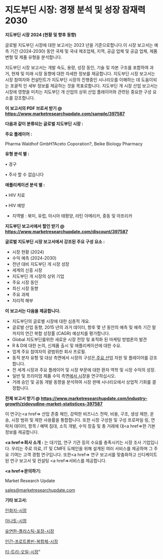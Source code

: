 # 지도부딘 시장: 경쟁 분석 및 성장 잠재력 2030

<strong>지도부딘 시장 2024 (현황 및 향후 동향)</strong>

글로벌 지도부딘 시장에 대한 보고서는 2023 년을 기준으로합니다.이 시장 보고서는 예측 기간 (2024-2030) 동안 국제 및 국내 제조업체, 지역, 공급 업체 및 공급 업체, 제품 변형 및 제품 유형을 분석합니다.

지도부딘 시장 보고서는 개발 속도, 용량, 성장 동인, 기술 및 자본 구조를 포함하여 과거, 현재 및 미래 시장 동향에 대한 자세한 정보를 제공합니다. 지도부딘 시장 보고서는 시장 참여자와 컨설턴트가 지도부딘 시장의 진행중인 시나리오를 이해하는 데 도움이되는 포괄적 인 세부 정보를 제공하는 것을 목표로합니다. 지도부딘 개 시장 산업 보고서는 시장에 영향을 미치는 지도부딘 개 산업의 상위 산업 플레이어와 관련된 중요한 구성 요소를 강조합니다.



<strong>이 보고서의 PDF 브로셔 받기 @ <a href=https://www.marketresearchupdate.com/sample/397587>https://www.marketresearchupdate.com/sample/397587</a></strong>



<strong>다음과 같이 분류되는 글로벌 지도부딘 시장 :</strong>



<strong>주요 플레이어 :</strong>

Pharma Waldhof GmbH?Aceto Coporation?, Beike Biology Pharmacy



<strong>유형 분석 별 :</strong>

• 경구

• 주사 할 수 없습니다



<strong>애플리케이션 분석 별 :</strong>

• HIV 치료

• HIV 예방

<ul>
  <li>지역별 : 북미, 유럽, 아시아 태평양, 라틴 아메리카, 중동 및 아프리카</li>
</ul>


<strong>지도부딘 보고서에서 할인 받기 @ <a href=https://www.marketresearchupdate.com/discount/397587>https://www.marketresearchupdate.com/discount/397587</a></strong>



<strong>글로벌 지도부딘 시장 보고서에서 강조된 주요 구성 요소 :</strong>
<ul>
  <li>시장 현황 (2024)</li>
  <li>수익 예측 (2024-2030)</li>
  <li>전년 대비 지도부딘 개 시장 성장</li>
  <li>세계의 신흥 시장</li>
  <li>지도부딘 개 시장의 상위 기업</li>
  <li>주요 시장 동인</li>
  <li>최신 시장 동향</li>
  <li>주요 과제</li>
  <li>지리적 해부</li>
</ul>


<strong>이 보고서는 다음을 제공합니다.</strong>
<ul>
  <li>지도부딘의 글로벌 시장에 대한 심층적 개요.</li>
  <li>글로벌 산업 동향, 2015 년의 과거 데이터, 향후 몇 년 동안의 예측 및 예측 기간 말까지의 연간 복합 성장률 (CAGR) 예상치를 평가합니다.</li>
  <li>Global 지도부딘를위한 새로운 시장 전망 및 표적화 된 마케팅 방법론의 발견</li>
  <li>R &amp; D에 대한 논의, 신제품 출시 및 애플리케이션에 대한 수요.</li>
  <li>업계 주요 참여자의 광범위한 회사 프로필.</li>
  <li>동적 분자 유형 및 대상 측면에서 시장의 구성은<a href=> 주요 산</a>업 자원 및 플레이어를 강조합니다.</li>
  <li>전 세계 시장과 주요 플레이어 및 시장 부문에 대한 환자 역학 및 시장 수익의 성장.</li>
  <li>일반 및 프리미엄 제품 수익 측면<a href=>에서 시</a>장을 연구하십시오.</li>
  <li>거래 승인 및 공동 개발 동향을 분석하여 시장 판매 시나리오에서 상업적 기회를 결정합니다.</li>
</ul>



<strong>전체 보고서 받기 @ <a href=https://www.marketresearchupdate.com/industry-growth/zidovudine-market-statistices-397587>https://www.marketresearchupdate.com/industry-growth/zidovudine-market-statistices-397587</a></strong>

이 연구는<a href=> 산업 존중</a> 체인, 강력한 비즈니스 전략, 비용, 구조, 생성 제한, 운송, 시장 범위 및 제한 사용률을 통합합니다. 또한 시장 구성원 및 구성 프로파일 링, 연락처 데이터, 항목 / 혜택 침대, 소득 개발, 수익 창출 및 총 거래에 대<a href=>한 기본 </a>정보를 제공합니다.



<strong><a href=>회사 소</a>개 :</strong>
는 대기업, 연구 기관 등의 수요를 충족시키는 시장 조사 기업입니다. 우리는 주로 의료, IT 및 CMFE 도메인을 위해 설계된 여러 서비스를 제공하며 그 주요 기여는 고객 경험 연구입니다. 또한<a href=> 연구 보</a>고서를 맞춤화하고 신디케이트 된 연구 보고서 및 컨설팅 <a href=>서비스</a>를 제공합니다.



<strong><a href=>문의하기:</a></strong>

Market Research Update

sales@marketresearchupdate.com



<strong>기타 보고서:</strong>

<a href=https://www.linkedin.com/pulse/인화지-시장-세분화-연구-및-목표-고객2029년-survey-spotlight-pro-24-analysis/>인화지-시장</a>

<a href=https://www.linkedin.com/pulse/아나토-시장-규모-및-성장-2023-survey-savvy-insights-360-analysis-kj2of/>아나토-시장</a>

<a href=https://www.linkedin.com/pulse/유연한-플라스틱-포장-시장-진입-전략-및-위험-평가2029년-survey-spotlight-pro-24-analysis-8a13f/>유연한-플라스틱-포장-시장</a>

<a href=https://www.linkedin.com/pulse/인간-프로트롬빈-복합체-시장-현재-및-미래-성장-2030-isdailynews-egtnf/>인간-프로트롬빈-복합체-시장</a>

<a href=https://www.linkedin.com/pulse/티-트리-오일-시장-동향-및-성장-전망-analytics-avenue-adventures-24-ana-dghnf/>티-트리-오일-시장</a>"
